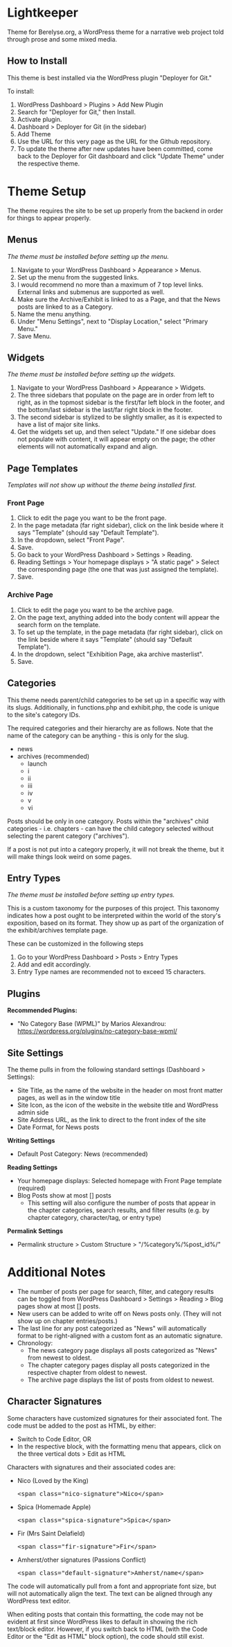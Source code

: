 # Lightkeeper

 Theme for Berelyse.org, a WordPress theme for a narrative web project told through prose and some mixed media.

 ## How to Install

This theme is best installed via the WordPress plugin "Deployer for Git."

To install:
1. WordPress Dashboard &gt; Plugins &gt; Add New Plugin
2. Search for "Deployer for Git," then Install.
3. Activate plugin.
4. Dashboard &gt; Deployer for Git (in the sidebar)
5. Add Theme
6. Use the URL for this very page as the URL for the Github repository.
7. To update the theme after new updates have been committed, come back to the Deployer for Git dashboard and click "Update Theme" under the respective theme.

 # Theme Setup

 The theme requires the site to be set up properly from the backend in order for things to appear properly.

 ## Menus

 *The theme must be installed before setting up the menu.*

 1. Navigate to your WordPress Dashboard &gt; Appearance &gt; Menus.
 2. Set up the menu from the suggested links. 
 3. I would recommend no more than a maximum of 7 top level links. External links and submenus are supported as well.
 4. Make sure the Archive/Exhibit is linked to as a Page, and that the News posts are linked to as a Category.
 5. Name the menu anything.
 6. Under "Menu Settings", next to "Display Location," select "Primary Menu."
 7. Save Menu. 

 ## Widgets

*The theme must be installed before setting up the widgets.*

1. Navigate to your WordPress Dashboard &gt; Appearance &gt; Widgets.
2. The three sidebars that populate on the page are in order from left to right, as in the topmost sidebar is the first/far left block in the footer, and the bottom/last sidebar is the last/far right block in the footer.
3. The second sidebar is stylized to be slightly smaller, as it is expected to have a list of major site links.
4. Get the widgets set up, and then select "Update." If one sidebar does not populate with content, it will appear empty on the page; the other elements will not automatically expand and align.

 ## Page Templates

 *Templates will not show up without the theme being installed first.*

 ### Front Page
 1. Click to edit the page you want to be the front page.
 2. In the page metadata (far right sidebar), click on the link beside where it says "Template" (should say "Default Template").
 3. In the dropdown, select "Front Page". 
 4. Save.
 5. Go back to your WordPress Dashboard &gt; Settings &gt; Reading.
 6. Reading Settings &gt; Your homepage displays &gt; "A static page" &gt; Select the corresponding page (the one that was just assigned the template).
 7. Save.

 ### Archive Page
 1. Click to edit the page you want to be the archive page.
 2. On the page text, anything added into the body content will appear the search form on the template.
 3. To set up the template, in the page metadata (far right sidebar), click on the link beside where it says "Template" (should say "Default Template").
 4. In the dropdown, select "Exhibition Page, aka archive masterlist".
5. Save.

 ## Categories

 This theme needs parent/child categories to be set up in a specific way with its slugs. Additionally, in functions.php and exhibit.php, the code is unique to the site's category IDs.

 The required categories and their hierarchy are as follows. Note that the name of the category can be anything - this is only for the slug.

 - news
 - archives (recommended)
    - launch
    - i
    - ii
    - iii
    - iv
    - v
    - vi

Posts should be only in one category. Posts within the "archives" child categories - i.e. chapters - can have the child category selected without selecting the parent category ("archives").

If a post is not put into a category properly, it will not break the theme, but it will make things look weird on some pages.

 ## Entry Types

 *The theme must be installed before setting up entry types.*

 This is a custom taxonomy for the purposes of this project. This taxonomy indicates how a post ought to be interpreted within the world of the story's exposition, based on its format. They show up as part of the organization of the exhibit/archives template page.

 These can be customized in the following steps
 1. Go to your WordPress Dashboard &gt; Posts &gt; Entry Types
 2. Add and edit accordingly.
 3. Entry Type names are recommended not to exceed 15 characters.

 ## Plugins

 **Recommended Plugins:**
 - "No Category Base (WPML)" by Marios Alexandrou: https://wordpress.org/plugins/no-category-base-wpml/

 ## Site Settings

 The theme pulls in from the following standard settings (Dashboard &gt; Settings):
- Site Title, as the name of the website in the header on most front matter pages, as well as in the window title
- Site Icon, as the icon of the website in the website title and WordPress admin side
- Site Address URL, as the link to direct to the front index of the site
- Date Format, for News posts

**Writing Settings**
- Default Post Category: News (recommended)

**Reading Settings**
- Your homepage displays: Selected homepage with Front Page template (required)
- Blog Posts show at most [] posts
    - This setting will also configure the number of posts that appear in the chapter categories, search results, and filter results (e.g. by chapter category, character/tag, or entry type)

**Permalink Settings**
- Permalink structure &gt; Custom Structure &gt; "/%category%/%post_id%/"

 # Additional Notes

 - The number of posts per page for search, filter, and category results can be toggled from WordPress Dashboard &gt; Settings &gt; Reading &gt; Blog pages show at most [] posts.
 - New users can be added to write off on News posts only. (They will not show up on chapter entries/posts.)
 - The last line for any post categorized as "News" will automatically format to be right-aligned with a custom font as an automatic signature.
 - Chronology:
    - The news category page displays all posts categorized as "News" from newest to oldest. 
    - The chapter category pages display all posts categorized in the respective chapter from oldest to newest.
    - The archive page displays the list of posts from oldest to newest.

## Character Signatures

Some characters have customized signatures for their associated font. The code must be added to the post as HTML, by either:

- Switch to Code Editor, OR
- In the respective block, with the formatting menu that appears, click on the three vertical dots &gt; Edit as HTML

Characters with signatures and their associated codes are:
- Nico (Loved by the King)
    <pre>&lt;span class="nico-signature"&gt;Nico&lt;/span&gt;</pre>
- Spica (Homemade Apple)
    <pre>&lt;span class="spica-signature"&gt;Spica&lt;/span&gt;</pre>
- Fir (Mrs Saint Delafield)
    <pre>&lt;span class="fir-signature"&gt;Fir&lt;/span&gt;</pre>
- Amherst/other signatures (Passions Conflict)
    <pre>&lt;span class="default-signature"&gt;Amherst/name&lt;/span&gt;</pre>

The code will automatically pull from a font and appropriate font size, but will not automatically align the text. The text can be aligned through any WordPress text editor.

When editing posts that contain this formatting, the code may not be evident at first since WordPress likes to default in showing the rich text/block editor. However, if you switch back to HTML (with the Code Editor or the "Edit as HTML" block option), the code should still exist.

